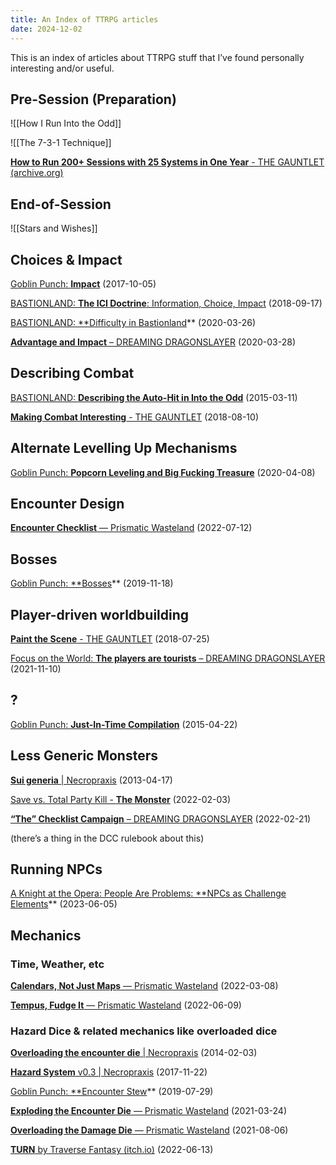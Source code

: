 ```yaml
---
title: An Index of TTRPG articles
date: 2024-12-02
---
```

This is an index of articles about TTRPG stuff that I’ve found personally interesting and/or useful.

## Pre-Session (Preparation)

![[How I Run Into the Odd]]

![[The 7-3-1 Technique]]

[**How to Run 200+ Sessions with 25 Systems in One Year** - THE GAUNTLET (archive.org)](https://web.archive.org/web/20220629003216/https://www.gauntlet-rpg.com/blog/how-to-run-200-sessions-with-25-systems-in-one-year)

## End-of-Session

![[Stars and Wishes]]

## Choices & Impact

[Goblin Punch: **Impact**](https://goblinpunch.blogspot.com/2017/10/impact.html) (2017-10-05)

[BASTIONLAND: **The ICI Doctrine**: Information, Choice, Impact](https://www.bastionland.com/2018/09/the-ici-doctrine-information-choice.html) (2018-09-17)

[BASTIONLAND: **Difficulty in Bastionland](https://www.bastionland.com/2020/03/difficulty-in-bastionland.html)** (2020-03-26)

[**Advantage and Impact** – DREAMING DRAGONSLAYER](https://dreamingdragonslayer.wordpress.com/2020/03/28/advantage-and-impact/) (2020-03-28)

## Describing Combat

[BASTIONLAND: **Describing the Auto-Hit in Into the Odd**](https://www.bastionland.com/2015/03/describing-auto-hit-in-into-odd.html) (2015-03-11)

[**Making Combat Interesting** - THE GAUNTLET](https://www.gauntlet-rpg.com/blog/making-combat-interesting) (2018-08-10)

## Alternate Levelling Up Mechanisms

[Goblin Punch: **Popcorn Leveling and Big Fucking Treasure**](https://goblinpunch.blogspot.com/2020/04/popcorn-leveling-and-big-fucking.html) (2020-04-08)

## Encounter Design

[**Encounter Checklist** — Prismatic Wasteland](https://www.prismaticwasteland.com/blog/encounter-checklist) (2022-07-12)

## Bosses

[Goblin Punch: **Bosses](https://goblinpunch.blogspot.com/2019/11/bosses.html)** (2019-11-18)

## Player-driven worldbuilding

[**Paint the Scene** - THE GAUNTLET](https://www.gauntlet-rpg.com/blog/paint-the-scene) (2018-07-25)

[Focus on the World: **The players are tourists** – DREAMING DRAGONSLAYER](https://dreamingdragonslayer.wordpress.com/2021/11/10/focus-on-the-world-the-players-are-tourists/) (2021-11-10)

## ?

[Goblin Punch: **Just-In-Time Compilation**](https://goblinpunch.blogspot.com/2015/04/just-in-time-compilation.html) (2015-04-22)

## Less Generic Monsters

[**Sui generia** | Necropraxis](https://www.necropraxis.com/2013/04/17/sui-generia/) (2013-04-17)

[Save vs. Total Party Kill - **The Monster**](https://save.vs.totalpartykill.ca/blog/the-monster/) (2022-02-03)

[**“The” Checklist Campaign** – DREAMING DRAGONSLAYER](https://dreamingdragonslayer.wordpress.com/2022/02/21/the-checklist-campaign/) (2022-02-21)

(there’s a thing in the DCC rulebook about this)

## Running NPCs

[A Knight at the Opera: People Are Problems: **NPCs as Challenge Elements](https://knightattheopera.blogspot.com/2023/06/npcs-as-challenge-elements.html)** (2023-06-05)

## Mechanics

### Time, Weather, etc

[**Calendars, Not Just Maps** — Prismatic Wasteland](https://www.prismaticwasteland.com/blog/calendars-not-just-maps) (2022-03-08)

[**Tempus, Fudge It** — Prismatic Wasteland](https://www.prismaticwasteland.com/blog/tempus-fudge-it) (2022-06-09)

### Hazard Dice & related mechanics like overloaded dice

[**Overloading the encounter die** | Necropraxis](https://www.necropraxis.com/2014/02/03/overloading-the-encounter-die/) (2014-02-03)

[**Hazard System** v0.3 | Necropraxis](https://www.necropraxis.com/2017/11/22/hazard-system-v0-3/) (2017-11-22)

[Goblin Punch: **Encounter Stew](https://goblinpunch.blogspot.com/2019/07/encounter-stew.html)** (2019-07-29)

[**Exploding the Encounter Die** — Prismatic Wasteland](https://www.prismaticwasteland.com/blog/exploding-the-encounter-die) (2021-03-24)

[**Overloading the Damage Die** — Prismatic Wasteland](https://www.prismaticwasteland.com/blog/overloading-the-damage-die) (2021-08-06)

[**TURN** by Traverse Fantasy (itch.io)](https://traversefantasy.itch.io/turn) (2022-06-13)